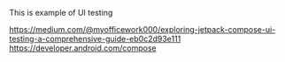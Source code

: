 This is example of UI testing

https://medium.com/@myofficework000/exploring-jetpack-compose-ui-testing-a-comprehensive-guide-eb0c2d93e111
https://developer.android.com/compose
